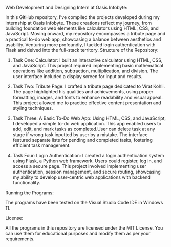 Web Development and Designing Intern at Oasis Infobyte:

In this GitHub repository, I've compiled the projects developed during my internship at Oasis Infobyte. These creations reflect my journey, from building foundation web elements like calculators using HTML, CSS, and JavaScript. Moving onward, my repository encompasses a tribute page and a practical to-do web app, showcasing a balance between aesthetics and usability. Venturing more profoundly, I tackled login authentication with Flask and delved into the full-stack territory.
Structure of the Repository:

1. Task One: Calculator:
I built an interactive calculator using HTML, CSS, and JavaScript. This project required implementing basic mathematical operations like addition, subtraction, multiplication, and division. The user interface included a display screen for input and results.

2. Task Two: Tribute Page:
I crafted a tribute page dedicated to Virat Kohli. The page highlighted his qualities and achievements, using proper formatting, images, and fonts to enhance readability and visual appeal. This project allowed me to practice effective content presentation and styling techniques.

3. Task Three: A Basic To-Do Web App:
Using HTML, CSS, and  JavaScript, I developed a simple to-do web application. This app enabled users to add, edit, and mark tasks as completed.User can delete task at any stage if wrong task inputted by user by a mistake. The interface featured separate lists for pending and completed tasks, fostering efficient task management. 

4. Task Four: Login Authentication:
I created a login authentication system using Flask, a Python web framework. Users could register, log in, and access a secure page. This project involved implementing user authentication, session management, and secure routing, showcasing my ability to develop user-centric web applications with backend functionality.

Running the Programs:

The programs have been tested on the Visual Studio Code IDE in Windows 11. 

License:

All the programs in this repository are licensed under the MIT License. You can use them for educational purposes and modify them as per your requirements.
